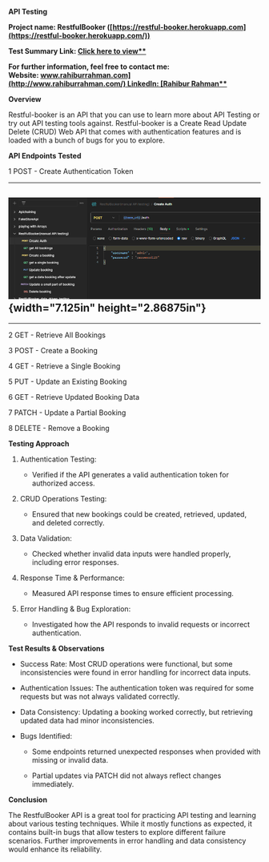 **API Testing**

**Project name: RestfulBooker
([https://restful-booker.herokuapp.com](https://restful-booker.herokuapp.com/))**

**Test Summary Link: [Click here to
view\*\*](https://sites.google.com/view/rahibur-rahman/projects)**

**For further information, feel free to contact me:
Website: [www.rahiburrahman.com](http://www.rahiburrahman.com/) LinkedIn: [Rahibur
Rahman\*\*](https://www.linkedin.com/in/rahibur-rahman-2158a4241/)**

**Overview**

Restful-booker is an API that you can use to learn more about API
Testing or try out API testing tools against. Restful-booker is a Create
Read Update Delete (CRUD) Web API that comes with authentication
features and is loaded with a bunch of bugs for you to explore.

**API Endpoints Tested**

1 POST - Create Authentication Token

  -----------------------------------------------------------------------
  ![](./image1.png){width="7.125in" height="2.86875in"}
  -----------------------------------------------------------------------

  -----------------------------------------------------------------------

2 GET - Retrieve All Bookings

3 POST - Create a Booking

4 GET - Retrieve a Single Booking

5 PUT - Update an Existing Booking

6 GET - Retrieve Updated Booking Data

7 PATCH - Update a Partial Booking

8 DELETE - Remove a Booking

**Testing Approach**

1.  Authentication Testing:

    -   Verified if the API generates a valid authentication token for
        authorized access.

2.  CRUD Operations Testing:

    -   Ensured that new bookings could be created, retrieved, updated,
        and deleted correctly.

3.  Data Validation:

    -   Checked whether invalid data inputs were handled properly,
        including error responses.

4.  Response Time & Performance:

    -   Measured API response times to ensure efficient processing.

5.  Error Handling & Bug Exploration:

    -   Investigated how the API responds to invalid requests or
        incorrect authentication.

**Test Results & Observations**

-   Success Rate: Most CRUD operations were functional, but some
    inconsistencies were found in error handling for incorrect data
    inputs.

-   Authentication Issues: The authentication token was required for
    some requests but was not always validated correctly.

-   Data Consistency: Updating a booking worked correctly, but
    retrieving updated data had minor inconsistencies.

-   Bugs Identified:

    -   Some endpoints returned unexpected responses when provided with
        missing or invalid data.

    -   Partial updates via PATCH did not always reflect changes
        immediately.

**Conclusion**

The RestfulBooker API is a great tool for practicing API testing and
learning about various testing techniques. While it mostly functions as
expected, it contains built-in bugs that allow testers to explore
different failure scenarios. Further improvements in error handling and
data consistency would enhance its reliability.
